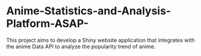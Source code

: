 # Anime-Statistics-and-Analysis-Platform-ASAP-
This project aims to develop a Shiny website application that integrates with the anime Data API to analyze the popularity trend of anime.
